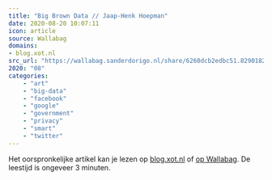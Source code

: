 ```yaml
---
title: "Big Brown Data // Jaap-Henk Hoepman"
date: 2020-08-20 10:07:11
icon: article
source: Wallabag
domains:
- blog.xot.nl
src_url: "https://wallabag.sanderdorigo.nl/share/6260dcb2edbc51.82901823"
2020: "08"
categories:
    - "art"
    - "big-data"
    - "facebook"
    - "google"
    - "government"
    - "privacy"
    - "smart"
    - "twitter"
---
```

Het oorspronkelijke artikel kan je lezen op [blog.xot.nl](https://blog.xot.nl/2019/03/25/big-brown-data/) of [op Wallabag](https://wallabag.sanderdorigo.nl/share/6260dcb2edbc51.82901823). De leestijd is ongeveer 3 minuten.
